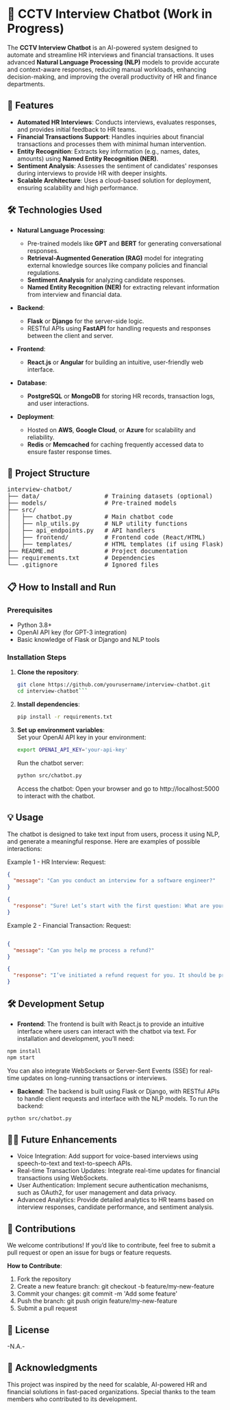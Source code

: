 # 🤖 CCTV Interview Chatbot (Work in Progress)

The **CCTV Interview Chatbot** is an AI-powered system designed to automate and streamline HR interviews and financial transactions. It uses advanced **Natural Language Processing (NLP)** models to provide accurate and context-aware responses, reducing manual workloads, enhancing decision-making, and improving the overall productivity of HR and finance departments.

## 🚀 Features

- **Automated HR Interviews**: Conducts interviews, evaluates responses, and provides initial feedback to HR teams.
- **Financial Transactions Support**: Handles inquiries about financial transactions and processes them with minimal human intervention.
- **Entity Recognition**: Extracts key information (e.g., names, dates, amounts) using **Named Entity Recognition (NER)**.
- **Sentiment Analysis**: Assesses the sentiment of candidates' responses during interviews to provide HR with deeper insights.
- **Scalable Architecture**: Uses a cloud-based solution for deployment, ensuring scalability and high performance.

## 🛠️ Technologies Used

- **Natural Language Processing**:
  - Pre-trained models like **GPT** and **BERT** for generating conversational responses.
  - **Retrieval-Augmented Generation (RAG)** model for integrating external knowledge sources like company policies and financial regulations.
  - **Sentiment Analysis** for analyzing candidate responses.
  - **Named Entity Recognition (NER)** for extracting relevant information from interview and financial data.

- **Backend**:
  - **Flask** or **Django** for the server-side logic.
  - RESTful APIs using **FastAPI** for handling requests and responses between the client and server.

- **Frontend**:
  - **React.js** or **Angular** for building an intuitive, user-friendly web interface.

- **Database**:
  - **PostgreSQL** or **MongoDB** for storing HR records, transaction logs, and user interactions.

- **Deployment**:
  - Hosted on **AWS**, **Google Cloud**, or **Azure** for scalability and reliability.
  - **Redis** or **Memcached** for caching frequently accessed data to ensure faster response times.

## 📂 Project Structure
<pre>
interview-chatbot/
├── data/                  # Training datasets (optional)
├── models/                # Pre-trained models
├── src/
│   ├── chatbot.py         # Main chatbot code
│   ├── nlp_utils.py       # NLP utility functions
│   ├── api_endpoints.py   # API handlers
│   ├── frontend/          # Frontend code (React/HTML)
│   ├── templates/         # HTML templates (if using Flask)
├── README.md              # Project documentation
├── requirements.txt       # Dependencies
└── .gitignore             # Ignored files
</pre>


## 📋 How to Install and Run

### Prerequisites

- Python 3.8+
- OpenAI API key (for GPT-3 integration)
- Basic knowledge of Flask or Django and NLP tools

### Installation Steps

1. **Clone the repository**:
   ```bash
   git clone https://github.com/yourusername/interview-chatbot.git
   cd interview-chatbot```
2. **Install dependencies**:
   ```bash
   pip install -r requirements.txt
   ```
3. **Set up environment variables**: <br />
Set your OpenAI API key in your environment:

    ```bash
    export OPENAI_API_KEY='your-api-key'
    ```
    Run the chatbot server:

    ```bash
    python src/chatbot.py
    ```
    Access the chatbot: Open your browser and go to http://localhost:5000 to interact with the chatbot.

## 💡 Usage
The chatbot is designed to take text input from users, process it using NLP, and generate a meaningful response. Here are examples of possible interactions:

Example 1 - HR Interview: Request:

```json
{
  "message": "Can you conduct an interview for a software engineer?"
}

{
  "response": "Sure! Let’s start with the first question: What are your greatest strengths as a software engineer?"
}
```
Example 2 - Financial Transaction: Request:

```json

{
  "message": "Can you help me process a refund?"
}

{
  "response": "I’ve initiated a refund request for you. It should be processed within 3-5 business days."
}
```
## 🛠️ Development Setup
- **Frontend**:
The frontend is built with React.js to provide an intuitive interface where users can interact with the chatbot via text. For installation and development, you’ll need:

```bash
npm install
npm start
```
You can also integrate WebSockets or Server-Sent Events (SSE) for real-time updates on long-running transactions or interviews.

- **Backend**:
The backend is built using Flask or Django, with RESTful APIs to handle client requests and interface with the NLP models. To run the backend:
```bash
python src/chatbot.py
```
## 🧑‍💻 Future Enhancements
- Voice Integration: Add support for voice-based interviews using speech-to-text and text-to-speech APIs.
- Real-time Transaction Updates: Integrate real-time updates for financial transactions using WebSockets.
- User Authentication: Implement secure authentication mechanisms, such as OAuth2, for user management and data privacy.
- Advanced Analytics: Provide detailed analytics to HR teams based on interview responses, candidate performance, and sentiment analysis.
## 🤝 Contributions
We welcome contributions! If you’d like to contribute, feel free to submit a pull request or open an issue for bugs or feature requests.

 **How to Contribute**:
  1. Fork the repository
  2. Create a new feature branch: git checkout -b feature/my-new-feature
  3. Commit your changes: git commit -m 'Add some feature'
  4. Push the branch: git push origin feature/my-new-feature
  5. Submit a pull request
## 📄 License
-N.A.-
## 👏 Acknowledgments
This project was inspired by the need for scalable, AI-powered HR and financial solutions in fast-paced organizations. Special thanks to the team members who contributed to its development. 

